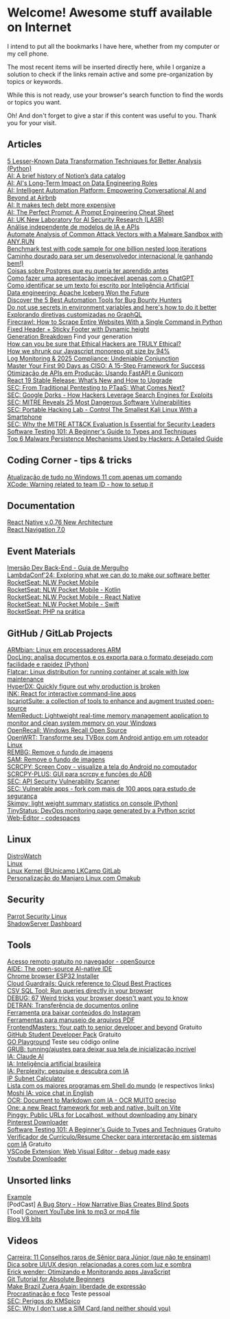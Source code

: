 # Welcome! Awesome stuff available on Internet

I intend to put all the bookmarks I have here, whether from my computer or my cell phone.

The most recent items will be inserted directly here, while I organize a solution to check if the links remain active and some pre-organization by topics or keywords.

While this is not ready, use your browser's search function to find the words or topics you want.

Oh! And don't forget to give a star if this content was useful to you. Thank you for your visit.

## Articles
[5 Lesser-Known Data Transformation Techniques for Better Analysis (Python)](https://www.kdnuggets.com/5-lesser-known-data-transformation-techniques-for-better-analysis)
<br>[AI: A brief history of Notion’s data catalog](https://www.notion.so/blog/a-brief-history-of-notions-data-catalog)
<br>[AI: AI's Long-Term Impact on Data Engineering Roles](https://dagster.io/blog/ai-and-data-engineering-roles)
<br>[AI: Intelligent Automation Platform: Empowering Conversational AI and Beyond at Airbnb](https://medium.com/airbnb-engineering/intelligent-automation-platform-empowering-conversational-ai-and-beyond-at-airbnb-869c44833ff2)
<br>[AI: It makes tech debt more expensive](https://www.gauge.sh/blog/ai-makes-tech-debt-more-expensive)
<br>[AI: The Perfect Prompt: A Prompt Engineering Cheat Sheet](https://medium.com/the-generator/the-perfect-prompt-prompt-engineering-cheat-sheet-d0b9c62a2bba)
<br>[AI: UK New Laboratory for AI Security Research (LASR)](https://www.linkedin.com/comm/pulse/uk-announces-new-laboratory-ai-security-research-ntvbe)
<br>[Análise independente de modelos de IA e APIs](https://artificialanalysis.ai)
<br>[Automate Analysis of Common Attack Vectors with a Malware Sandbox with ANY.RUN](https://www.linkedin.com/pulse/automate-analysis-common-attack-vectors-malware-sandbox-j5s4c/)
<br>[Benchmark test with code sample for one billion nested loop iterations](https://benjdd.com/languages/)
<br>[Caminho dourado para ser um desenvolvedor internacional (e ganhando bem!)](https://igor.marcossi.com/caminho-dourado)
<br>[Coisas sobre Postgres que eu queria ter aprendido antes](https://challahscript.com/what_i_wish_someone_told_me_about_postgres)
<br>[Como fazer uma apresentação impecável apenas com o ChatGPT](https://forbes.com.br/forbes-tech/2024/11/como-fazer-uma-apresentacao-impecavel-apenas-com-o-chatgpt)
<br>[Como identificar se um texto foi escrito por Inteligência Artificial](https://forbes.com.br/forbes-tech/2024/11/como-identificar-se-um-texto-foi-escrito-por-inteligencia-artificial)
<br>[Data engineering: Apache Iceberg Won the Future](https://blog.det.life/apache-iceberg-won-the-future-whats-next-for-2025-731635bfcb7a)
<br>[Discover the 5 Best Automation Tools for Bug Bounty Hunters](https://www.linkedin.com/pulse/discover-5-best-automation-tools-bug-bounty-hunters-qxghc/)
<br>[Do not use secrets in environment variables and here's how to do it better](https://www.nodejs-security.com/blog/do-not-use-secrets-in-environment-variables-and-here-is-how-to-do-it-better)
<br>[Explorando diretivas customizadas no GraphQL](https://medium.com/profusion-engineering/explorando-diretivas-customizadas-no-graphql-d7830eb675e4)
<br>[Firecrawl: How to Scrape Entire Websites With a Single Command in Python](https://medium.datadriveninvestor.com/firecrawl-how-to-scrape-entire-websites-with-a-single-command-in-python-5a8940183c91)
<br>[Fixed Header + Sticky Footer with Dynamic height](https://medium.com/@DivyanshBatham/fixed-header-sticky-footer-with-dynamic-height-947f6669b981)
<br>[Generation Breakdown](https://www.usatoday.com/story/graphics/2024/10/08/generation-names-years-explained/74701974007/) Find your generation
<br>[How can you be sure that Ethical Hackers are TRULY Ethical?](https://www.linkedin.com/comm/pulse/how-can-you-sure-ethical-hackers-truly-the-cyber-security-hub-mep7e)
<br>[How we shrunk our Javascript monorepo git size by 94%](https://www.jonathancreamer.com/how-we-shrunk-our-git-repo-size-by-94-percent/)
<br>[Log Monitoring & 2025 Compliance: Undeniable Conjunction](https://www.linkedin.com/comm/pulse/log-monitoring-2025-compliance-undeniable-conjunction-gb5me)
<br>[Master Your First 90 Days as CISO: A 15-Step Framework for Success](https://www.linkedin.com/comm/pulse/master-your-first-90-days-ciso-15-step-framework-dpt2e)
<br>[Otimização de APIs em Produção: Usando FastAPI e Gunicorn](https://medium.com/data-hackers/otimiza%C3%A7%C3%A3o-de-apis-em-produ%C3%A7%C3%A3o-usando-fastapi-e-gunicorn-3eec9bd24ef4)
<br>[React 19 Stable Release: What’s New and How to Upgrade](https://dev.to/gladiatorsbattle/react-19-stable-release-whats-new-and-how-to-upgrade-299d)
<br>[SEC: From Traditional Pentesting to PTaaS: What Comes Next?](https://www.linkedin.com/comm/pulse/from-traditional-pentesting-ptaas-what-comes-next-qytne)
<br>[SEC: Google Dorks - How Hackers Leverage Search Engines for Exploits](https://www.linkedin.com/comm/pulse/google-dorks-how-hackers-leverage-search-engines-exploits-nwlgc)
<br>[SEC: MITRE Reveals 25 Most Dangerous Software Vulnerabilities](https://www.linkedin.com/comm/pulse/mitre-reveals-25-most-dangerous-software-vulnerabilities-sqb8e)
<br>[SEC: Portable Hacking Lab - Control The Smallest Kali Linux With a Smartphone](https://www.mobile-hacker.com/2024/10/04/portable-hacking-lab-control-the-smallest-kali-linux-with-a-smartphone/)
<br>[SEC: Why the MITRE ATT&CK Evaluation Is Essential for Security Leaders](https://www.linkedin.com/comm/pulse/why-mitre-attck-evaluation-essential-security-leaders-eqq6c)
<br>[Software Testing 101: A Beginner's Guide to Types and Techniques](https://www.linkedin.com/comm/pulse/software-testing-101-beginners-guide-types-techniques-wgphc)
<br>[Top 6 Malware Persistence Mechanisms Used by Hackers: A Detailed Guide](https://www.linkedin.com/comm/pulse/top-6-malware-persistence-mechanisms-used-hackers-detailed-ey45c)

## Coding Corner - tips & tricks
[Atualização de tudo no Windows 11 com apenas um comando](https://www.techtudo.com.br/dicas-e-tutoriais/2024/10/como-atualizar-todos-os-aplicativos-do-windows-com-apenas-um-comando-edsoftwares.ghtml)
<br>[XCode: Warning related to team ID - how to setup it](https://stackoverflow.com/questions/56616238/warning-for-xcode-capabilities-for-project-may-not-function-correctly-because)

## Documentation
[React Native v.0.76 New Architecture](https://reactnative.dev/blog/2024/10/23/the-new-architecture-is-here)
<br>[React Navigation 7.0](https://reactnavigation.org/blog/2024/11/06/react-navigation-7.0/)

## Event Materials
[Imersão Dev Back-End - Guia de Mergulho](https://grupoalura.notion.site/imersao-dev-back-end-guia-de-mergulho)
<br>[LambdaConf'24: Exploring what we can do to make our software better](https://v5.chriskrycho.com/elsewhere/seeing-like-a-programmer/)
<br>[RocketSeat: NLW Pocket Mobile](https://efficient-sloth-d85.notion.site/NLW-POCKET-Mobile-Guia-do-evento-08846d7bb67b462cad5959836f473474)
<br>[RocketSeat: NLW Pocket Mobile - Kotlin](https://docs-rocketseat.notion.site/Configura-o-de-ambiente-Kotlin-c923ba2a40984cf9aa5aad7f9db70ccd)
<br>[RocketSeat: NLW Pocket Mobile - React Native](https://docs-rocketseat.notion.site/Configura-o-de-ambiente-React-Native-149395da577080fcad5df7ef11473819)
<br>[RocketSeat: NLW Pocket Mobile - Swift](https://docs-rocketseat.notion.site/Configura-o-de-ambiente-Swift-149395da57708058bcc3d3fc6926be82)
<br>[RocketSeat: PHP na prática](https://efficient-sloth-d85.notion.site/PHP-Na-pr-tica-1a9130cb4e424706a03435bdb36e4205)

## GitHub / GitLab Projects
[ARMbian: Linux em processadores ARM](https://github.com/ophub/amlogic-s9xxx-armbian)
<br>[DocLing: analisa documentos e os exporta para o formato desejado com facilidade e rapidez (Python)](https://github.com/DS4SD/docling)
<br>[Flatcar: Linux distribution for running container at scale with low maintenance](https://github.com/flatcar/Flatcar)
<br>[HyperDX: Quickly figure out why production is broken](https://github.com/hyperdxio/hyperdx/tree/v2)
<br>[INK: React for interactive command-line apps](https://github.com/vadimdemedes/ink)
<br>[IscariotSuite: a collection of tools to enhance and augment trusted open-source](https://gitlab.com/badsectorlabs/iscariot-suite)
<br>[MemReduct: Lightweight real-time memory management application to monitor and clean system memory on your Windows](https://github.com/henrypp/memreduct)
<br>[OpenRecall: Windows Recall Open Source](https://github.com/openrecall/openrecall)
<br>[OpenWRT: Transforme seu TVBox com Android antigo em um roteador Linux](https://github.com/ophub/amlogic-s9xxx-openwrt)
<br>[REMBG: Remove o fundo de imagens](https://github.com/danielgatis/rembg)
<br>[SAM: Remove o fundo de imagens](https://github.com/mrsyee/sam-remove-background)
<br>[SCRCPY: Screen Copy - visualize a tela do Android no computador](https://github.com/Genymobile/scrcpy)
<br>[SCRCPY-PLUS: GUI para scrcpy e funções do ADB](https://github.com/frontesque/scrcpy-plus)
<br>[SEC: API Security Vulnerability Scanner](https://github.com/cerberauth/vulnapi)
<br>[SEC: Vulnerable apps - fork com mais de 100 apps para estudo de segurança](https://github.com/vulnerable-apps)
<br>[Skimpy: light weight summary statistics on console (Python)](https://github.com/aeturrell/skimpy)
<br>[TinyStatus: DevOps monitoring page generated by a Python script](https://github.com/harsxv/tinystatus)
<br>[Web-Editor - codespaces](https://docs.github.com/en/codespaces/developing-in-codespaces/web-based-editor)

## Linux
[DistroWatch](https://distrowatch.com)
<br>[Linux](https://www.linux.com)
<br>[Linux Kernel @Unicamp LKCamp GitLab](https://lkcamp.gitlab.io/lkcamp_docs/)
<br>[Personalização do Manjaro Linux com Omakub](https://www.akitaonrails.com/2024/10/30/omakub-pra-manjaro-e-archwsl)

## Security
[Parrot Security Linux](https://parrotsec.org)
<br>[ShadowServer Dashboard](https://dashboard.shadowserver.org/#web-cves)

## Tools
[Acesso remoto gratuito no navegador - openSource](https://www.dwservice.net)
<br>[AIDE: The open-source AI-native IDE](https://aide.dev)
<br>[Chrome browser ESP32 Installer](https://flasher.pdxlocs.com)
<br>[Cloud Guardrails: Quick reference to Cloud Best Practices](https://www.cloudguardrails.com)
<br>[CSV SQL Tool: Run queries directly in your browser](https://csvsqltool.com)
<br>[DEBUG: 67 Weird tricks your browser doesn't want you to know](https://alan.norbauer.com/articles/browser-debugging-tricks)
<br>[DETRAN: Transferência de documentos online](https://www.transferenciadigital.detran.sp.gov.br)
<br>[Ferramenta pra baixar conteúdos do Instagram](https://snapinsta.app/pt)
<br>[Ferramentas para manuseio de arquivos PDF](https://www.ilovepdf.com)
<br>[FrontendMasters: Your path to senior developer and beyond](https://frontendmasters.com) Gratuito
<br>[GitHub Student Developer Pack](https://education.github.com/pack) Gratuito
<br>[GO Playground](https://go.dev/play/) Teste seu código online
<br>[GRUB: tunning/ajustes para deixar sua tela de inicialização incrível](https://www.edivaldobrito.com.br/mudar-o-visual-do-grub-com-o-tema-vimix/)
<br>[IA: Claude AI](https://claude.ai)
<br>[IA: Inteligência artificial brasileira](https://www.maritaca.ai)
<br>[IA: Perplexity: pesquise e descubra com IA](https://www.perplexity.ai)
<br>[IP Subnet Calculator](https://www.calculator.net/ip-subnet-calculator.html)
<br>[Lista com os maiores programas em Shell do mundo](https://github.com/oils-for-unix/oils/wiki/The-Biggest-Shell-Programs-in-the-World) (e respectivos links)
<br>[Moshi IA: voice chat in English](https://moshi.chat/?queue_id=talktomoshi)
<br>[OCR: Document to Markdown com IA - OCR MUITO preciso](https://llamaocr.com)
<br>[One: a new React framework for web and native, built on Vite](https://onestack.dev)
<br>[Pinggy: Public URLs for Localhost, without downloading any binary](https://pinggy.io)
<br>[Pinterest Downloader](https://pinterestdownloader.com)
<br>[Software Testing 101: A Beginner's Guide to Types and Techniques](https://www.linkedin.com/comm/pulse/software-testing-101-beginners-guide-types-techniques-wgphc) Gratuito
<br>[Verificador de Currículo/Resume Checker para interpretação em sistemas com IA](https://www.resumego.net/resume-checker/) Gratuito
<br>[VSCode Extension: Web Visual Editor - debug made easy](https://marketplace.visualstudio.com/items?itemName=Urin.vscode-web-visual-editor)
<br>[Youtube Downloader](https://www.y2mate.com)

## Unsorted links
[Example](http://www.example.com)
<br>\[PodCast\] [A Bug Story - How Narrative Bias Creates Blind Spots](https://spec.fm/podcasts/developer-tea/167202)
<br>\[Tool\] [Convert YouTube link to mp3 or mp4 file](https://youtube-to-mp3.org/mp3-convert/)
<br>[Blog V8 bits](https://v8bits.blogspot.com/)

## Videos
[Carreira: 11 Conselhos raros de Sênior para Júnior (que não te ensinam)](https://m.youtube.com/watch?v=rTcS0raY4F0)
<br>[Dica sobre UI/UX design, relacionadas a cores com luz e sombra](https://youtube.com/shorts/8_mq15b7CeI?si=_X1fiBpHpLsLiML3)
<br>[Erick wender: Otimizando e Monitorando apps JavaScript](https://m.youtube.com/watch?v=Q8omqWTT3Yk)
<br>[Git Tutorial for Absolute Beginners](https://www.youtube.com/watch?v=CvUiKWv2-C0)
<br>[Make Brazil Zuera Again: liberdade de expressão](https://youtube.com/shorts/dFZSbuMHMmE?si=AihQrneIi3jV-wGe)
<br>[Procrastinação e foco](https://www.linkedin.com/posts/teresa-macedo_procrastinaaexaeto-propaejsito-bemestar-activity-7264253553995640832-9l_N) Teste pessoal
<br>[SEC: Perigos do KMSpico](https://m.youtube.com/watch?v=sEU1CfOV-LA)
<br>[SEC: Why I don't use a SIM Card (and neither should you)](https://www.youtube.com/watch?v=4Dei2buz1X0)